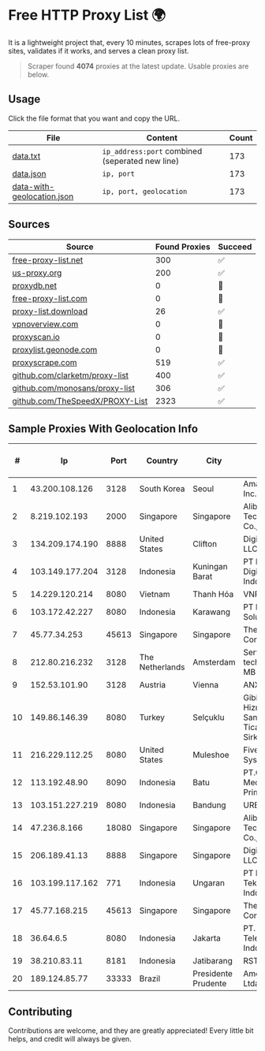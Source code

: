 
# Free HTTP Proxy List 🌍

It is a lightweight project that, every 10 minutes, scrapes lots of free-proxy sites, validates if it works, and serves a clean proxy list.


> Scraper found **4074** proxies at the latest update. Usable proxies are below.

## Usage

Click the file format that you want and copy the URL.


|File|Content|Count|
|----|-------|-----|
|[data.txt](https://raw.githubusercontent.com/themiralay/Proxy-List-World/master/data.txt)|`ip_address:port` combined (seperated new line)|173|
|[data.json](https://raw.githubusercontent.com/themiralay/Proxy-List-World/master/data.json)|`ip, port`|173|
|[data-with-geolocation.json](https://raw.githubusercontent.com/themiralay/Proxy-List-World/master/data-with-geolocation.json)|`ip, port, geolocation`|173|

## Sources

|Source|Found Proxies|Succeed|
|------|-------------|-------|
|[free-proxy-list.net](https://free-proxy-list.net)|300|✅|
|[us-proxy.org](https://www.us-proxy.org)|200|✅|
|[proxydb.net](http://proxydb.net)|0|🚫|
|[free-proxy-list.com](https://free-proxy-list.com/?page=&port=&type%5B%5D=http&type%5B%5D=https&up_time=0&search=Search)|0|🚫|
|[proxy-list.download](https://www.proxy-list.download/HTTP)|26|✅|
|[vpnoverview.com](https://vpnoverview.com/privacy/anonymous-browsing/free-proxy-servers)|0|🚫|
|[proxyscan.io](https://www.proxyscan.io)|0|🚫|
|[proxylist.geonode.com](https://proxylist.geonode.com/api/proxy-list?limit=300&page=1&sort_by=lastChecked&sort_type=desc&protocols=http,https)|0|🚫|
|[proxyscrape.com](https://api.proxyscrape.com/v2/?request=displayproxies&protocol=http&timeout=10000&country=all&ssl=all&anonymity=all)|519|✅|
|[github.com/clarketm/proxy-list](https://raw.githubusercontent.com/clarketm/proxy-list/master/proxy-list-raw.txt)|400|✅|
|[github.com/monosans/proxy-list](https://raw.githubusercontent.com/monosans/proxy-list/main/proxies/http.txt)|306|✅|
|[github.com/TheSpeedX/PROXY-List](https://raw.githubusercontent.com/TheSpeedX/PROXY-List/master/http.txt)|2323|✅|


## Sample Proxies With Geolocation Info

|#|Ip|Port|Country|City|Internet Service Provider|
|-|--|----|-------|----|-------------------------|
|1|43.200.108.126|3128|South Korea|Seoul|Amazon.com, Inc.|
|2|8.219.102.193|2000|Singapore|Singapore|Alibaba (US) Technology Co., Ltd.|
|3|134.209.174.190|8888|United States|Clifton|DigitalOcean, LLC|
|4|103.149.177.204|3128|Indonesia|Kuningan Barat|PT Herza Digital Indonesia|
|5|14.229.120.214|8080|Vietnam|Thanh Hóa|VNPT|
|6|103.172.42.227|8080|Indonesia|Karawang|PT Media Solusi Sukses|
|7|45.77.34.253|45613|Singapore|Singapore|The Constant Company|
|8|212.80.216.232|3128|The Netherlands|Amsterdam|Serverio technologijos MB|
|9|152.53.101.90|3128|Austria|Vienna|ANXHOLDING2|
|10|149.86.146.39|8080|Turkey|Selçuklu|Gibirnet Iletisim Hizmetleri Sanayi VE Ticaret Limited Sirketi|
|11|216.229.112.25|8080|United States|Muleshoe|Five Area Systems, LLC|
|12|113.192.48.90|8090|Indonesia|Batu|PT.Global Media Data Prima|
|13|103.151.227.219|8080|Indonesia|Bandung|URBANACCESS|
|14|47.236.8.166|18080|Singapore|Singapore|Alibaba (US) Technology Co., Ltd.|
|15|206.189.41.13|8888|Singapore|Singapore|DigitalOcean, LLC|
|16|103.199.117.162|771|Indonesia|Ungaran|PT Hepra Teknologi Indonesia|
|17|45.77.168.215|45613|Singapore|Singapore|The Constant Company|
|18|36.64.6.5|8080|Indonesia|Jakarta|PT. Telekomunikasi Indonesia|
|19|38.210.83.11|8181|Indonesia|Jatibarang|RSTNET|
|20|189.124.85.77|33333|Brazil|Presidente Prudente|America-NET Ltda.|



## Contributing

Contributions are welcome, and they are greatly appreciated! Every
little bit helps, and credit will always be given.

